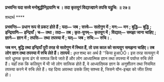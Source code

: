 **प्रभवन्ति यदा सत्त्वे मनोबुद्धीनि्द्रयाणि च ।** **तदा कृतयुगं विद्याज्ज्ञाने तपसि यद्रुचि: ॥ २७॥** 

शब्दार्थ **** 

**प्रभवन्ति—** **प्रधान रूप से प्रकट होते हैं** **; यदा—** **जब** **; सत्त्वे—** **सतोगुण में** **; मन:—** **मन** **; बुद्धि—** **बुद्धि** **; इन्द्रियाणि—** **इन्द्रियाँ** **; च—** **तथा** **; तदा—** **तब** **; कृत-युगम्—** **कृतयुग में** **; विद्यात्—** **समझा जाना चाहिए** **; ज्ञाने—** **ज्ञान में** **; तपसि—** **तथा** **तपस्या में** **; यत्—** **जब** **; रुचि:—** **रुचि।** **.** 

**जब मन, बुद्धि तथा इन्द्रियाँ पूरी तरह से सतोगुण में स्थित हैं, तो उस काल को सत्ययुग** **समझना चाहिए। तब लोग ज्ञान तथा तपस्या में रुचि लेते हैं।** **तात्पर्य :** *कृत* शब्द का अर्थ है ''किया हुआÓÓ। इस तरह सत्ययुग में सारे धाॢमक कृत्य ढंग से सश्पन्न किये जाते हैं और लोग आध्यात्मिक ज्ञान तथा तपस्या में पर्याप्त रुचि लेते हैं। यहाँ तक कि कलियुग में भी जो लोग सात्विक होते हैं, वे आध्याति्मक ज्ञान के अनुशीलन तथा नियमित तपस्या करने में रुचि लेते हैं। यह दिव्य अवस्था उसके लिए सश्भव है, जिसने यौन-इच्छा को जीत लिया हो।  